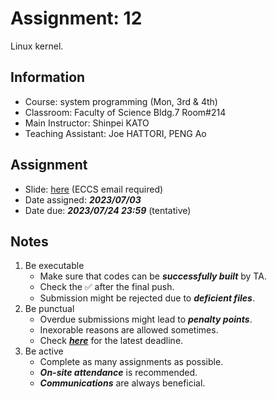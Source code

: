 # Assignment: 12

Linux kernel.

## Information

- Course: system programming (Mon, 3rd & 4th)
- Classroom: Faculty of Science Bldg.7 Room#214
- Main Instructor: Shinpei KATO
- Teaching Assistant: Joe HATTORI, PENG Ao

## Assignment

- Slide: [here](https://docs.google.com/presentation/d/1YEJgkzwKNu5vHz0LIqiJs69VDud-6LV8RCfet4apkOE/edit?usp=sharing) (ECCS email required) 
- Date assigned: ***2023/07/03***
- Date due: ***2023/07/24 23:59*** (tentative)

## Notes

1. Be executable
    - Make sure that codes can be ***successfully built*** by TA.
    - Check the ✅ after the final push.
    - Submission might be rejected due to ***deficient files***.
1. Be punctual
    - Overdue submissions might lead to ***penalty points***.
    - Inexorable reasons are allowed sometimes.
    - Check [***here***](https://github.com/ut-syspro-admin/assignment-11) for the latest deadline.
1. Be active
    - Complete as many assignments as possible.
    - ***On-site attendance*** is recommended.
    - ***Communications*** are always beneficial.
